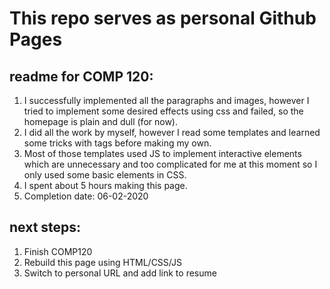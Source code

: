 # This repo serves as personal Github Pages

## readme for COMP 120:

1. I successfully implemented all the paragraphs and images, however I tried to implement some desired effects using css and failed, so the homepage is plain and dull (for now).
2. I did all the work by myself, however I read some templates and learned some tricks with tags before making my own.
3. Most of those templates used JS to implement interactive elements which are unnecessary and too complicated for me at this moment so I only used some basic elements in CSS.
4. I spent about 5 hours making this page.
5. Completion date: 06-02-2020

## next steps:

1. Finish COMP120
2. Rebuild this page using HTML/CSS/JS
3. Switch to personal URL and add link to resume

